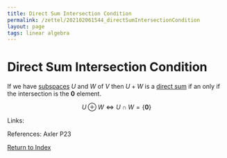 ```yaml
---
title: Direct Sum Intersection Condition
permalink: /zettel/202102061544_directSumIntersectionCondition
layout: page
tags: linear algebra
---
```

# Direct Sum Intersection Condition

If we have [subspaces](202102061429_subspaceDefinition) $U$ and $W$ of $V$ then $U + W$ is a [direct sum](202102061512_directSumDefinition) 
if an only if the intersection is the $\mathbf{0}$ element.

$$
U \oplus W \iff U \cap W = \{ \mathbf{0} \}
$$

Links: 

References: Axler P23

[Return to Index](index)